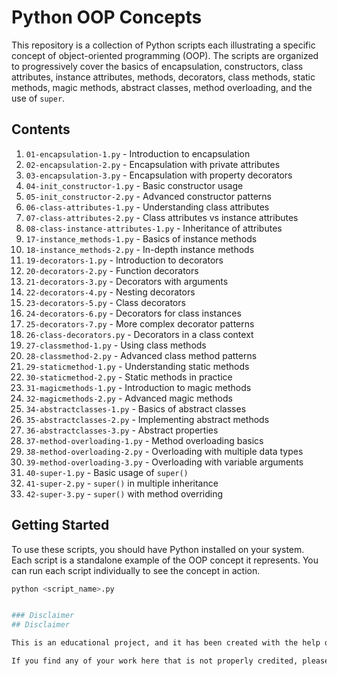 # Python OOP Concepts

This repository is a collection of Python scripts each illustrating a specific concept of object-oriented programming (OOP). The scripts are organized to progressively cover the basics of encapsulation, constructors, class attributes, instance attributes, methods, decorators, class methods, static methods, magic methods, abstract classes, method overloading, and the use of `super`.

## Contents

1. `01-encapsulation-1.py` - Introduction to encapsulation
2. `02-encapsulation-2.py` - Encapsulation with private attributes
3. `03-encapsulation-3.py` - Encapsulation with property decorators
4. `04-init_constructor-1.py` - Basic constructor usage
5. `05-init_constructor-2.py` - Advanced constructor patterns
6. `06-class-attributes-1.py` - Understanding class attributes
7. `07-class-attributes-2.py` - Class attributes vs instance attributes
8. `08-class-instance-attributes-1.py` - Inheritance of attributes
9. `17-instance_methods-1.py` - Basics of instance methods
10. `18-instance_methods-2.py` - In-depth instance methods
11. `19-decorators-1.py` - Introduction to decorators
12. `20-decorators-2.py` - Function decorators
13. `21-decorators-3.py` - Decorators with arguments
14. `22-decorators-4.py` - Nesting decorators
15. `23-decorators-5.py` - Class decorators
16. `24-decorators-6.py` - Decorators for class instances
17. `25-decorators-7.py` - More complex decorator patterns
18. `26-class-decorators.py` - Decorators in a class context
19. `27-classmethod-1.py` - Using class methods
20. `28-classmethod-2.py` - Advanced class method patterns
21. `29-staticmethod-1.py` - Understanding static methods
22. `30-staticmethod-2.py` - Static methods in practice
23. `31-magicmethods-1.py` - Introduction to magic methods
24. `32-magicmethods-2.py` - Advanced magic methods
25. `34-abstractclasses-1.py` - Basics of abstract classes
26. `35-abstractclasses-2.py` - Implementing abstract methods
27. `36-abstractclasses-3.py` - Abstract properties
28. `37-method-overloading-1.py` - Method overloading basics
29. `38-method-overloading-2.py` - Overloading with multiple data types
30. `39-method-overloading-3.py` - Overloading with variable arguments
31. `40-super-1.py` - Basic usage of `super()`
32. `41-super-2.py` - `super()` in multiple inheritance
33. `42-super-3.py` - `super()` with method overriding

## Getting Started

To use these scripts, you should have Python installed on your system. Each script is a standalone example of the OOP concept it represents. You can run each script individually to see the concept in action.

```bash
python <script_name>.py


### Disclaimer 
## Disclaimer

This is an educational project, and it has been created with the help of numerous resources. While we have tried our best to cite sources where applicable, due to the collaborative and educational nature of this project, some sources may not be directly acknowledged. This is purely unintentional, and we appreciate the collective wisdom of the programming community that has made this repository possible.

If you find any of your work here that is not properly credited, please reach out to us, and we will rectify the situation immediately.
